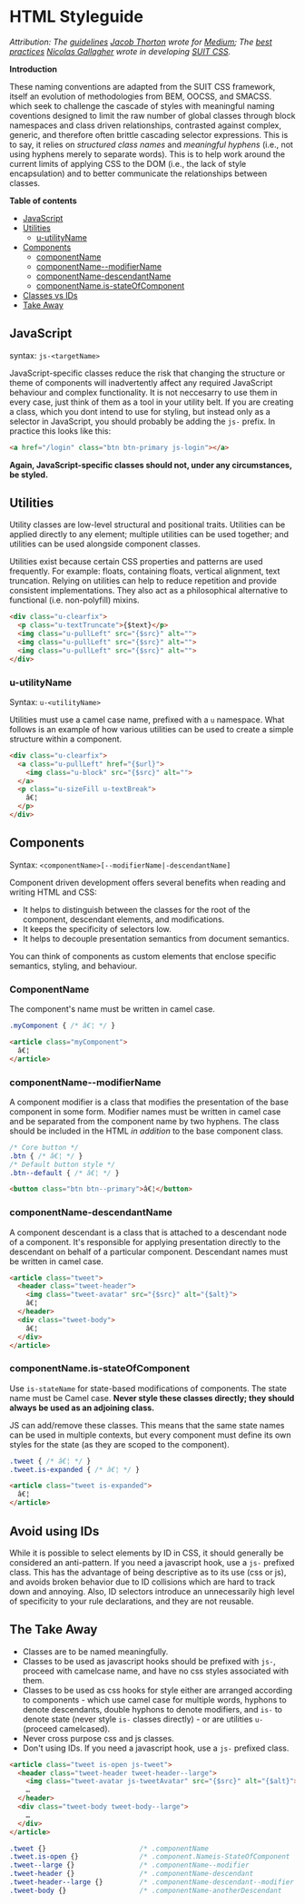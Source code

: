 # HTML Styleguide

_Attribution: The [guidelines](https://gist.github.com/fat/a47b882eb5f84293c4ed) [Jacob Thorton](https://github.com/fat) wrote for [Medium](https://medium.com/@fat/mediums-css-is-actually-pretty-fucking-good-b8e2a6c78b06); The [best practices](http://nicolasgallagher.com/about-html-semantics-front-end-architecture/) [Nicolas Gallagher](https://github.com/necolas) wrote in developing [SUIT CSS](https://github.com/suitcss/suit)._


**Introduction**

These naming conventions are adapted from the SUIT CSS framework, itself an evolution of methodologies from BEM, OOCSS, and SMACSS. which seek to challenge the cascade of styles with meaningful naming coventions designed to limit the raw number of global classes through block namespaces and class driven relationships, contrasted against complex, generic, and therefore often brittle cascading selector expressions.  This is to say, it relies on _structured class names_ and _meaningful hyphens_ (i.e., not using hyphens merely to separate words). This is to help work around the current limits of applying CSS to the DOM (i.e., the lack of style encapsulation) and to better communicate the relationships between classes.

**Table of contents**

* [JavaScript](#javascript)
* [Utilities](#utilities)
  * [u-utilityName](#u-utilityName)
* [Components](#components)
  * [componentName](#componentName)
  * [componentName--modifierName](#componentName--modifierName)
  * [componentName-descendantName](#componentName-descendantName)
  * [componentName.is-stateOfComponent](#is-stateOfComponent)
* [Classes vs IDs](#hooks)
* [Take Away](#takeaway)

<a name="javascript"></a>
## JavaScript

syntax: `js-<targetName>`

JavaScript-specific classes reduce the risk that changing the structure or theme of components will inadvertently affect any required JavaScript behaviour and complex functionality. It is not neccesarry to use them in every case, just think of them as a tool in your utility belt. If you are creating a class, which you dont intend to use for styling, but instead only as a selector in JavaScript, you should probably be adding the `js-` prefix. In practice this looks like this:

```html
<a href="/login" class="btn btn-primary js-login"></a>
```

**Again, JavaScript-specific classes should not, under any circumstances, be styled.**

<a name="utilities"></a>
## Utilities

Utility classes are low-level structural and positional traits. Utilities can be applied directly to any element; multiple utilities can be used together; and utilities can be used alongside component classes.

Utilities exist because certain CSS properties and patterns are used frequently. For example: floats, containing floats, vertical alignment, text truncation. Relying on utilities can help to reduce repetition and provide consistent implementations. They also act as a philosophical alternative to functional (i.e. non-polyfill) mixins.


```html
<div class="u-clearfix">
  <p class="u-textTruncate">{$text}</p>
  <img class="u-pullLeft" src="{$src}" alt="">
  <img class="u-pullLeft" src="{$src}" alt="">
  <img class="u-pullLeft" src="{$src}" alt="">
</div>
```

<a name="u-utilityName"></a>
### u-utilityName

Syntax: `u-<utilityName>`

Utilities must use a camel case name, prefixed with a `u` namespace. What follows is an example of how various utilities can be used to create a simple structure within a component.

```html
<div class="u-clearfix">
  <a class="u-pullLeft" href="{$url}">
    <img class="u-block" src="{$src}" alt="">
  </a>
  <p class="u-sizeFill u-textBreak">
    â€¦
  </p>
</div>
```

<a name="components"></a>
## Components

Syntax: `<componentName>[--modifierName|-descendantName]`

Component driven development offers several benefits when reading and writing HTML and CSS:

* It helps to distinguish between the classes for the root of the component, descendant elements, and modifications.
* It keeps the specificity of selectors low.
* It helps to decouple presentation semantics from document semantics.

You can think of components as custom elements that enclose specific semantics, styling, and behaviour.


<a name="componentName"></a>
### ComponentName

The component's name must be written in camel case.

```css
.myComponent { /* â€¦ */ }
```

```html
<article class="myComponent">
  â€¦
</article>
```

<a name="componentName--modifierName"></a>
### componentName--modifierName

A component modifier is a class that modifies the presentation of the base component in some form. Modifier names must be written in camel case and be separated from the component name by two hyphens. The class should be included in the HTML _in addition_ to the base component class.

```css
/* Core button */
.btn { /* â€¦ */ }
/* Default button style */
.btn--default { /* â€¦ */ }
```

```html
<button class="btn btn--primary">â€¦</button>
```
<a name="componentName-descendantName"></a>
### componentName-descendantName

A component descendant is a class that is attached to a descendant node of a component. It's responsible for applying presentation directly to the descendant on behalf of a particular component. Descendant names must be written in camel case.

```html
<article class="tweet">
  <header class="tweet-header">
    <img class="tweet-avatar" src="{$src}" alt="{$alt}">
    â€¦
  </header>
  <div class="tweet-body">
    â€¦
  </div>
</article>
```

<a name="is-stateOfComponent"></a>
### componentName.is-stateOfComponent

Use `is-stateName` for state-based modifications of components. The state name must be Camel case. **Never style these classes directly; they should always be used as an adjoining class.**

JS can add/remove these classes. This means that the same state names can be used in multiple contexts, but every component must define its own styles for the state (as they are scoped to the component).

```css
.tweet { /* â€¦ */ }
.tweet.is-expanded { /* â€¦ */ }
```

```html
<article class="tweet is-expanded">
  â€¦
</article>
```

<a name="hooks"></a>
## Avoid using IDs

While it is possible to select elements by ID in CSS, it should generally be considered an anti-pattern. If you need a javascript hook, use a `js-` prefixed class. This has the advantage of being descriptive as to its use (css or js), and avoids broken behavior due to ID collisions which are hard to track down and annoying. Also, ID selectors introduce an unnecessarily high level of specificity to your rule declarations, and they are not reusable.

<a name="takeaway"></a>
## The Take Away
* Classes are to be named meaningfully.
* Classes to be used as javascript hooks should be prefixed with `js-`, proceed with camelcase name, and have no css styles associated with them.
* Classes to be used as css hooks for style either are arranged according to components - which use camel case for multiple words, hyphons to denote descendants, double hyphons to denote modifiers, and `is-` to denote state (never style `is-` classes directly) - or are utilities `u-` (proceed camelcased).
* Never cross purpose css and js classes.
* Don't using IDs. If you need a javascript hook, use a `js-` prefixed class.

```html
<article class="tweet is-open js-tweet">
  <header class="tweet-header tweet-header--large">
    <img class="tweet-avatar js-tweetAvatar" src="{$src}" alt="{$alt}">
    …
  </header>
  <div class="tweet-body tweet-body--large">
    …
  </div>
</article>
```
```css
.tweet {}                       /* .componentName                       */
.tweet.is-open {}               /* .component.Nameis-StateOfComponent   */
.tweet--large {}                /* .componentName--modifier             */
.tweet-header {}                /* .componentName-descendant            */
.tweet-header--large {}         /* .componentName-descendant--modifier  */
.tweet-body {}                  /* .componentName-anotherDescendant     */
```
